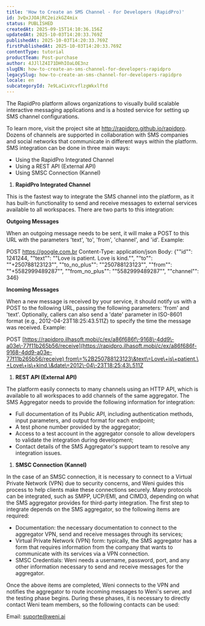 ```yaml
---
title: 'How to Create an SMS Channel - For Developers (RapidPro)'
id: 3vQxJJOAjRC2eizkGZ4mix
status: PUBLISHED
createdAt: 2025-09-15T14:10:36.156Z
updatedAt: 2025-10-03T14:20:33.769Z
publishedAt: 2025-10-03T14:20:33.769Z
firstPublishedAt: 2025-10-03T14:20:33.769Z
contentType: tutorial
productTeam: Post-purchase
author: 4JJllZ4I71DHhIOaLOE3nz
slugEN: how-to-create-an-sms-channel-for-developers-rapidpro
legacySlug: how-to-create-an-sms-channel-for-developers-rapidpro
locale: en
subcategoryId: 7e9LaCixVcvflzgWkxlftd
---
```


The RapidPro platform allows organizations to visually build scalable interactive messaging applications and is a hosted service for setting up SMS channel configurations.

To learn more, visit the project site at <http://rapidpro.github.io/rapidpro>. Dozens of channels are supported in collaboration with SMS companies and social networks that communicate in different ways within the platform. SMS integration can be done in three main ways:

- Using the RapidPro Integrated Channel
- Using a REST API (External API)
- Using SMSC Connection (Kannel)

1. **RapidPro Integrated Channel**

This is the fastest way to integrate the SMS channel into the platform, as it has built\-in functionality to send and receive messages to external services available to all workspaces. There are two parts to this integration:

**Outgoing Messages**

When an outgoing message needs to be sent, it will make a POST to this URL with the parameters 'text', 'to', 'from', 'channel', and 'id'. Example:

POST <https://google.com.br> Content\-Type: application/json Body: {""id"": 1241244, ""text"": ""Love is patient. Love is kind."", ""to"": ""\+250788123123"", ""to\_no\_plus"": ""250788123123"", ""from"": ""\+5582999489287"", ""from\_no\_plus"": ""5582999489287"", ""channel"": 346}

**Incoming Messages**

When a new message is received by your service, it should notify us with a POST to the following URL, passing the following parameters: 'from' and 'text'. Optionally, callers can also send a 'date' parameter in ISO\-8601 format (e.g., 2012\-04\-23T18:25:43\.511Z) to specify the time the message was received. Example:

POST [https://rapidpro.ilhasoft.mobi/c/ex/a86f686f\-9168\-4dd9\-a03e\-77f11b265b56/receive](https://rapidpro.ilhasoft.mobi/c/ex/a86f686f-9168-4dd9-a03e-77f11b265b56/receive) from\=%2B250788123123\&text\=Love\+is\+patient.\+Love\+is\+kind.\&date\=2012\-04\-23T18:25:43\.511Z

1. **REST API (External API)**

The platform easily connects to many channels using an HTTP API, which is available to all workspaces to add channels of the same aggregator. The SMS Aggregator needs to provide the following information for integration:

- Full documentation of its Public API, including authentication methods, input parameters, and output format for each endpoint;
- A test phone number provided by the aggregator;
- Access to a test account in the aggregator console to allow developers to validate the integration during development;
- Contact details of the SMS Aggregator's support team to resolve any integration issues.

1. **SMSC Connection (Kannel)**

In the case of an SMSC connection, it is necessary to connect to a Virtual Private Network (VPN) due to security concerns, and Weni guides this process to help clients make these connections securely. Many protocols can be integrated, such as SMPP, UCP/EMI, and CIMD3, depending on what the SMS aggregator provides for third\-party integration. The first step to integrate depends on the SMS aggregator, so the following items are required:

- Documentation: the necessary documentation to connect to the aggregator VPN, send and receive messages through its services;
- Virtual Private Network (VPN) form: typically, the SMS aggregator has a form that requires information from the company that wants to communicate with its services via a VPN connection.
- SMSC Credentials: Weni needs a username, password, port, and any other information necessary to send and receive messages for the aggregator.

Once the above items are completed, Weni connects to the VPN and notifies the aggregator to route incoming messages to Weni's server, and the testing phase begins. During these phases, it is necessary to directly contact Weni team members, so the following contacts can be used:

Email: suporte@weni.ai

